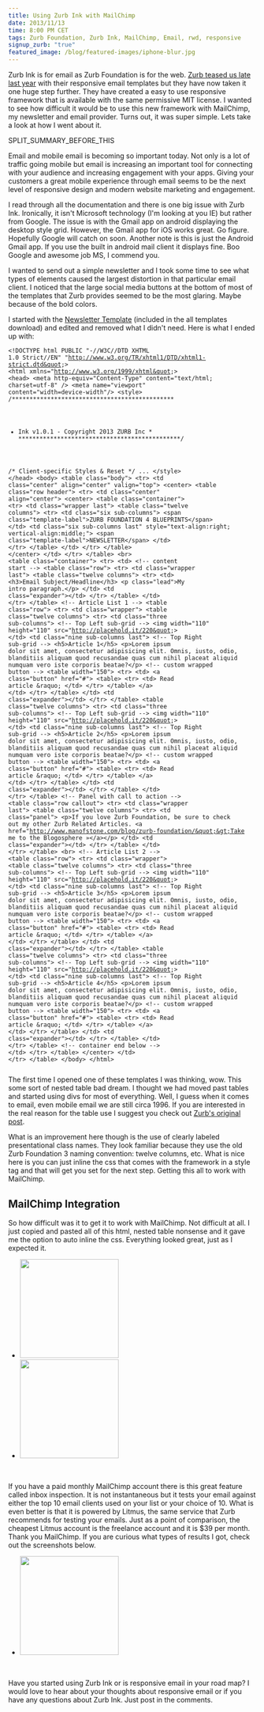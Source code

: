 ```yaml
---
title: Using Zurb Ink with MailChimp
date: 2013/11/13
time: 8:00 PM CET
tags: Zurb Foundation, Zurb Ink, MailChimp, Email, rwd, responsive
signup_zurb: "true"
featured_image: /blog/featured-images/iphone-blur.jpg
---
```


Zurb Ink is for email as Zurb Foundation is for the web. [Zurb teased us late last year](http://zurb.com/article/1119/create-emails-for-any-device-introducing-) with their responsive email templates but they have now taken it one huge step further. They have created a easy to use responsive framework that is available with the same permissive MIT license. I wanted to see how difficult it would be to use this new framework with MailChimp, my newsletter and email provider. Turns out, it was super simple. Lets take a look at how I went about it.

SPLIT\_SUMMARY\_BEFORE\_THIS

Email and mobile email is becoming so important today. Not only is a lot of traffic going mobile but email is increasing an important tool for connecting with your audience and increasing engagement with your apps. Giving your customers a great mobile experience through email seems to be the next level of responsive design and modern website marketing and engagement.

I read through all the documentation and there is one big issue with Zurb Ink. Ironically, it isn't Microsoft technology (I'm looking at you IE) but rather from Google. The issue is with the Gmail app on android displaying the desktop style grid. However, the Gmail app for iOS works great. Go figure. Hopefully Google will catch on soon. Another note is this is just the Android Gmail app. If you use the built in android mail client it displays fine. Boo Google and awesome job MS, I commend you.

I wanted to send out a simple newsletter and I took some time to see what types of elements caused the largest distortion in that particular email client. I noticed that the large social media buttons at the bottom of most of the templates that Zurb provides seemed to be the most glaring. Maybe because of the bold colors.

I started with the [Newsletter Template](http://zurb.com/ink/templates.php) (included in the all templates download) and edited and removed what I didn't need. Here is what I ended up with:

<code><pre class="html">&lt;!DOCTYPE html PUBLIC &quot;-//W3C//DTD XHTML 1.0 Strict//EN&quot; &quot;http://www.w3.org/TR/xhtml1/DTD/xhtml1-strict.dtd&quot;&gt;
&lt;html xmlns=&quot;http://www.w3.org/1999/xhtml&quot;&gt;
&lt;head&gt;
  &lt;meta http-equiv=&quot;Content-Type&quot; content=&quot;text/html; charset=utf-8&quot; /&gt;
  &lt;meta name=&quot;viewport&quot; content=&quot;width=device-width&quot;/&gt;
  &lt;style&gt;
/**********************************************
* Ink v1.0.1 - Copyright 2013 ZURB Inc        *
**********************************************/

/* Client-specific Styles &amp; Reset */
...
  &lt;/style&gt;
&lt;/head&gt;
&lt;body&gt;
  &lt;table class=&quot;body&quot;&gt;
    &lt;tr&gt;
      &lt;td class=&quot;center&quot; align=&quot;center&quot; valign=&quot;top&quot;&gt;
        &lt;center&gt;
          &lt;table class=&quot;row header&quot;&gt;
            &lt;tr&gt;
              &lt;td class=&quot;center&quot; align=&quot;center&quot;&gt;
                &lt;center&gt;
                  &lt;table class=&quot;container&quot;&gt;
                    &lt;tr&gt;
                      &lt;td class=&quot;wrapper last&quot;&gt;
                        &lt;table class=&quot;twelve columns&quot;&gt;
                          &lt;tr&gt;
                            &lt;td class=&quot;six sub-columns&quot;&gt;
                              &lt;span class=&quot;template-label&quot;&gt;ZURB FOUNDATION 4 BLUEPRINTS&lt;/span&gt;
                            &lt;/td&gt;
                            &lt;td class=&quot;six sub-columns last&quot; style=&quot;text-align:right; vertical-align:middle;&quot;&gt;
                              &lt;span class=&quot;template-label&quot;&gt;NEWSLETTER&lt;/span&gt;
                            &lt;/td&gt;
                          &lt;/tr&gt;
                        &lt;/table&gt;
                      &lt;/td&gt;
                    &lt;/tr&gt;
                  &lt;/table&gt;
                &lt;/center&gt;
              &lt;/td&gt;
            &lt;/tr&gt;
          &lt;/table&gt;
          &lt;br&gt;
          &lt;table class=&quot;container&quot;&gt;
            &lt;tr&gt;
              &lt;td&gt;
                &lt;!-- content start --&gt;
                &lt;table class=&quot;row&quot;&gt;
                  &lt;tr&gt;
                    &lt;td class=&quot;wrapper last&quot;&gt;
                      &lt;table class=&quot;twelve columns&quot;&gt;
                        &lt;tr&gt;
                          &lt;td&gt;
                            &lt;h3&gt;Email Subject/Headline&lt;/h3&gt;
                            &lt;p class=&quot;lead&quot;&gt;My intro paragraph.&lt;/p&gt;
                          &lt;/td&gt;
                          &lt;td class=&quot;expander&quot;&gt;&lt;/td&gt;
                        &lt;/tr&gt;
                      &lt;/table&gt;
                    &lt;/td&gt;
                  &lt;/tr&gt;
                &lt;/table&gt;
                &lt;!-- Article List 1 --&gt;
                &lt;table class=&quot;row&quot;&gt;
                  &lt;tr&gt;
                    &lt;td class=&quot;wrapper&quot;&gt;
                      &lt;table class=&quot;twelve columns&quot;&gt;
                        &lt;tr&gt;
                          &lt;td class=&quot;three sub-columns&quot;&gt;
                            &lt;!-- Top Left sub-grid --&gt;
                            &lt;img width=&quot;110&quot; height=&quot;110&quot; src=&quot;http://placehold.it/220&quot;&gt;
                          &lt;/td&gt;
                          &lt;td class=&quot;nine sub-columns last&quot;&gt;
                            &lt;!-- Top Right sub-grid --&gt;
                            &lt;h5&gt;Article 1&lt;/h5&gt;
                            &lt;p&gt;Lorem ipsum dolor sit amet, consectetur adipisicing elit. Omnis, iusto, odio, blanditiis aliquam quod recusandae quas cum nihil placeat aliquid numquam vero iste corporis beatae?&lt;/p&gt;
                            &lt;!-- custom wrapped button --&gt;
                            &lt;table width=&quot;150&quot;&gt;
                              &lt;tr&gt;
                                &lt;td&gt;
                                  &lt;a class=&quot;button&quot; href=&quot;#&quot;&gt;
                                    &lt;table&gt;
                                      &lt;tr&gt;
                                        &lt;td&gt;
                                          Read article &amp;raquo;
                                        &lt;/td&gt;
                                      &lt;/tr&gt;
                                    &lt;/table&gt;
                                  &lt;/a&gt;
                                &lt;/td&gt;
                              &lt;/tr&gt;
                            &lt;/table&gt;
                          &lt;/td&gt;
                          &lt;td class=&quot;expander&quot;&gt;&lt;/td&gt;
                        &lt;/tr&gt;
                      &lt;/table&gt;
                      &lt;table class=&quot;twelve columns&quot;&gt;
                        &lt;tr&gt;
                          &lt;td class=&quot;three sub-columns&quot;&gt;
                            &lt;!-- Top Left sub-grid --&gt;
                            &lt;img width=&quot;110&quot; height=&quot;110&quot; src=&quot;http://placehold.it/220&quot;&gt;
                          &lt;/td&gt;
                          &lt;td class=&quot;nine sub-columns last&quot;&gt;
                            &lt;!-- Top Right sub-grid --&gt;
                            &lt;h5&gt;Article 2&lt;/h5&gt;
                            &lt;p&gt;Lorem ipsum dolor sit amet, consectetur adipisicing elit. Omnis, iusto, odio, blanditiis aliquam quod recusandae quas cum nihil placeat aliquid numquam vero iste corporis beatae?&lt;/p&gt;
                            &lt;!-- custom wrapped button --&gt;
                            &lt;table width=&quot;150&quot;&gt;
                              &lt;tr&gt;
                                &lt;td&gt;
                                  &lt;a class=&quot;button&quot; href=&quot;#&quot;&gt;
                                    &lt;table&gt;
                                      &lt;tr&gt;
                                        &lt;td&gt;
                                          Read article &amp;raquo;
                                        &lt;/td&gt;
                                      &lt;/tr&gt;
                                    &lt;/table&gt;
                                  &lt;/a&gt;
                                &lt;/td&gt;
                              &lt;/tr&gt;
                            &lt;/table&gt;
                          &lt;/td&gt;
                          &lt;td class=&quot;expander&quot;&gt;&lt;/td&gt;
                        &lt;/tr&gt;
                      &lt;/table&gt;
                    &lt;/td&gt;
                  &lt;/tr&gt;
                &lt;/table&gt;
                &lt;!-- Panel with call to action --&gt;
                &lt;table class=&quot;row  callout&quot;&gt;
                  &lt;tr&gt;
                    &lt;td class=&quot;wrapper last&quot;&gt;
                      &lt;table class=&quot;twelve columns&quot;&gt;
                        &lt;tr&gt;
                          &lt;td class=&quot;panel&quot;&gt;
                            &lt;p&gt;If you love Zurb Foundation, be sure to check out my other Zurb Related Articles. &lt;a href=&quot;http://www.manofstone.com/blog/zurb-foundation/&quot;&gt;Take me to the Blogosphere &raquo;&lt;/a&gt;&lt;/p&gt;
                          &lt;/td&gt;
                          &lt;td class=&quot;expander&quot;&gt;&lt;/td&gt;
                        &lt;/tr&gt;
                      &lt;/table&gt;
                    &lt;/td&gt;
                  &lt;/tr&gt;
                &lt;/table&gt;
                &lt;br&gt;
                &lt;!-- Article List 2 --&gt;
                &lt;table class=&quot;row&quot;&gt;
                  &lt;tr&gt;
                    &lt;td class=&quot;wrapper&quot;&gt;
                      &lt;table class=&quot;twelve columns&quot;&gt;
                        &lt;tr&gt;
                          &lt;td class=&quot;three sub-columns&quot;&gt;
                            &lt;!-- Top Left sub-grid --&gt;
                            &lt;img width=&quot;110&quot; height=&quot;110&quot; src=&quot;http://placehold.it/220&quot;&gt;
                          &lt;/td&gt;
                          &lt;td class=&quot;nine sub-columns last&quot;&gt;
                            &lt;!-- Top Right sub-grid --&gt;
                            &lt;h5&gt;Article 3&lt;/h5&gt;
                            &lt;p&gt;Lorem ipsum dolor sit amet, consectetur adipisicing elit. Omnis, iusto, odio, blanditiis aliquam quod recusandae quas cum nihil placeat aliquid numquam vero iste corporis beatae?&lt;/p&gt;
                            &lt;!-- custom wrapped button --&gt;
                            &lt;table width=&quot;150&quot;&gt;
                              &lt;tr&gt;
                                &lt;td&gt;
                                  &lt;a class=&quot;button&quot; href=&quot;#&quot;&gt;
                                    &lt;table&gt;
                                      &lt;tr&gt;
                                        &lt;td&gt;
                                          Read article &amp;raquo;
                                        &lt;/td&gt;
                                      &lt;/tr&gt;
                                    &lt;/table&gt;
                                  &lt;/a&gt;
                                &lt;/td&gt;
                              &lt;/tr&gt;
                            &lt;/table&gt;
                          &lt;/td&gt;
                          &lt;td class=&quot;expander&quot;&gt;&lt;/td&gt;
                        &lt;/tr&gt;
                      &lt;/table&gt;
                      &lt;table class=&quot;twelve columns&quot;&gt;
                        &lt;tr&gt;
                          &lt;td class=&quot;three sub-columns&quot;&gt;
                            &lt;!-- Top Left sub-grid --&gt;
                            &lt;img width=&quot;110&quot; height=&quot;110&quot; src=&quot;http://placehold.it/220&quot;&gt;
                          &lt;/td&gt;
                          &lt;td class=&quot;nine sub-columns last&quot;&gt;
                            &lt;!-- Top Right sub-grid --&gt;
                            &lt;h5&gt;Article 4&lt;/h5&gt;
                            &lt;p&gt;Lorem ipsum dolor sit amet, consectetur adipisicing elit. Omnis, iusto, odio, blanditiis aliquam quod recusandae quas cum nihil placeat aliquid numquam vero iste corporis beatae?&lt;/p&gt;
                            &lt;!-- custom wrapped button --&gt;
                            &lt;table width=&quot;150&quot;&gt;
                              &lt;tr&gt;
                                &lt;td&gt;
                                  &lt;a class=&quot;button&quot; href=&quot;#&quot;&gt;
                                    &lt;table&gt;
                                      &lt;tr&gt;
                                        &lt;td&gt;
                                          Read article &amp;raquo;
                                        &lt;/td&gt;
                                      &lt;/tr&gt;
                                    &lt;/table&gt;
                                  &lt;/a&gt;
                                &lt;/td&gt;
                              &lt;/tr&gt;
                            &lt;/table&gt;
                          &lt;/td&gt;
                          &lt;td class=&quot;expander&quot;&gt;&lt;/td&gt;
                        &lt;/tr&gt;
                      &lt;/table&gt;
                    &lt;/td&gt;
                  &lt;/tr&gt;
                &lt;/table&gt;
              &lt;!-- container end below --&gt;
              &lt;/td&gt;
            &lt;/tr&gt;
          &lt;/table&gt;
        &lt;/center&gt;
      &lt;/td&gt;
    &lt;/tr&gt;
  &lt;/table&gt;
&lt;/body&gt;
&lt;/html&gt;</pre></code>

The first time I opened one of these templates I was thinking, wow. This some sort of nested table bad dream. I thought we had moved past tables and started using divs for most of everything. Well, I guess when it comes to email, even mobile email we are still circa 1996. If you are interested in the real reason for the table use I suggest you check out [Zurb's original post](http://zurb.com/article/1119/create-emails-for-any-device-introducing-).

What is an improvement here though is the use of clearly labeled presentational class names. They look familiar because they use the old Zurb Foundation 3 naming convention: twelve columns, etc. What is nice here is you can just inline the css that comes with the framework in a style tag and that will get you set for the next step. Getting this all to work with MailChimp.

## MailChimp Integration

So how difficult was it to get it to work with MailChimp. Not difficult at all. I just copied and pasted all of this html, nested table nonsense and it gave me the option to auto inline the css. Everything looked great, just as I expected it.

<ul class="clearing-thumbs" data-clearing>
  <li><a href="../../../images/blog/2013/zurb-ink-mailchimp/mailchimp-preview-options.png"><img src="../../../images/blog/2013/zurb-ink-mailchimp/mailchimp-preview-options.png" class="th" width="200"></a></li>
  <li><a href="../../../images/blog/2013/zurb-ink-mailchimp/mailchimp-builtin-preview.png"><img src="../../../images/blog/2013/zurb-ink-mailchimp/mailchimp-builtin-preview.png" class="th" width="200"></a></li>
</ul>
<br>

If you have a paid monthly MailChimp account there is this great feature called inbox inspection. It is not instantaneous but it tests your email against either the top 10 email clients used on your list or your choice of 10. What is even better is that it is powered by Litmus, the same service that Zurb recommends for testing your emails. Just as a point of comparison, the cheapest Litmus account is the freelance account and it is $39 per month. Thank you MailChimp. If you are curious what types of results I got, check out the screenshots below.

<ul class="clearing-thumbs" data-clearing>
  <li><a href="../../../images/blog/2013/zurb-ink-mailchimp/inbox-inspection.png"><img src="../../../images/blog/2013/zurb-ink-mailchimp/inbox-inspection.png" class="th" width="200"></a></li>
</ul>

<br>

Have you started using Zurb Ink or is responsive email in your road map? I would love to hear about your thoughts about responsive email or if you have any questions about Zurb Ink. Just post in the comments.
